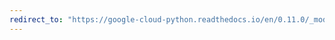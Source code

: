 ```yaml
---
redirect_to: "https://google-cloud-python.readthedocs.io/en/0.11.0/_modules/gcloud/resource_manager/connection.html"
---
```

